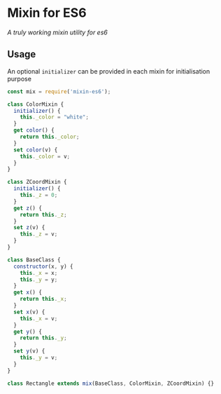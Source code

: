 # Mixin for ES6
*A truly working mixin utility for es6*

## Usage
An optional `initializer` can be provided in each mixin for initialisation purpose

```js
const mix = require('mixin-es6');

class ColorMixin {
  initializer() {
    this._color = "white";
  }
  get color() {
    return this._color;
  }
  set color(v) {
    this._color = v;
  }
}

class ZCoordMixin {
  initializer() {
    this._z = 0;
  }
  get z() {
    return this._z;
  }
  set z(v) {
    this._z = v;
  }
}

class BaseClass {
  constructor(x, y) {
    this._x = x;
    this._y = y;
  }
  get x() {
    return this._x;
  }
  set x(v) {
    this._x = v;
  }
  get y() {
    return this._y;
  }
  set y(v) {
    this._y = v;
  }
}

class Rectangle extends mix(BaseClass, ColorMixin, ZCoordMixin) {}
```
